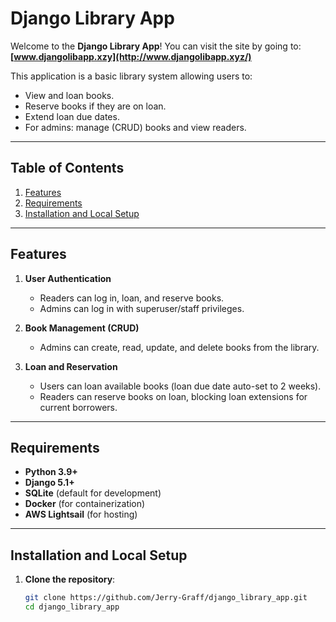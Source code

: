# Django Library App

Welcome to the **Django Library App**! You can visit the site by going to:  
**[www.djangolibapp.xzy](http://www.djangolibapp.xyz/)**

This application is a basic library system allowing users to:
- View and loan books.
- Reserve books if they are on loan.
- Extend loan due dates.
- For admins: manage (CRUD) books and view readers.

---

## Table of Contents
1. [Features](#features)
2. [Requirements](#requirements)
3. [Installation and Local Setup](#installation-and-local-setup)
---

## Features

1. **User Authentication**  
   - Readers can log in, loan, and reserve books.  
   - Admins can log in with superuser/staff privileges.

2. **Book Management (CRUD)**  
   - Admins can create, read, update, and delete books from the library.

3. **Loan and Reservation**  
   - Users can loan available books (loan due date auto-set to 2 weeks).  
   - Readers can reserve books on loan, blocking loan extensions for current borrowers.


---

## Requirements

- **Python 3.9+**  
- **Django 5.1+**  
- **SQLite** (default for development)
- **Docker** (for containerization)
- **AWS Lightsail** (for hosting)

---

## Installation and Local Setup

1. **Clone the repository**:
   ```bash
   git clone https://github.com/Jerry-Graff/django_library_app.git
   cd django_library_app